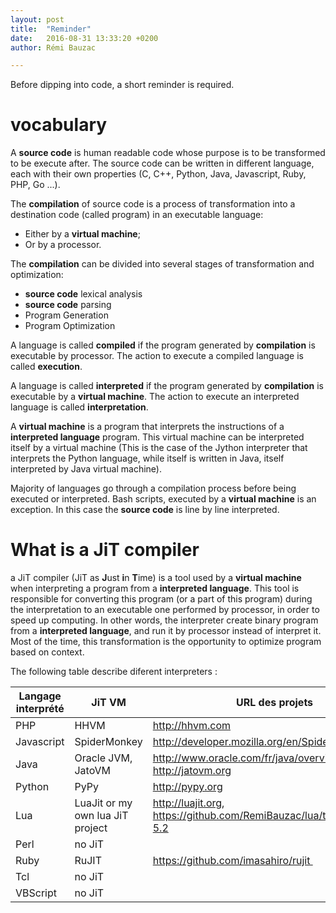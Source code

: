 ```yaml
---
layout: post
title:  "Reminder"
date:   2016-08-31 13:33:20 +0200
author: Rémi Bauzac

---
```


Before dipping into code, a short reminder is required.

# vocabulary

A **source code** is human readable code whose purpose is to be transformed to be execute after. The source code can be written in different language, each with their own properties (C, C++, Python, Java, Javascript, Ruby, PHP, Go ...).

The **compilation** of source code is a process of transformation into a destination code (called program) in an executable language:

* Either by a **virtual machine**;
* Or by a processor.

The **compilation** can be divided into several stages of transformation and optimization:

* **source code** lexical analysis
* **source code** parsing
* Program Generation
* Program Optimization

A language is called **compiled** if the program generated by **compilation** is executable by processor.
The action to execute a compiled language is called **execution**.

A language is called **interpreted** if the program generated by **compilation** is executable by a **virtual machine**.
The action to execute an interpreted language is called **interpretation**.

A **virtual machine** is a program that interprets the instructions of a **interpreted language** program.
This virtual machine can be interpreted itself by a virtual machine (This is the case of the Jython interpreter that interprets the Python language, while itself is written in Java, itself interpreted by Java virtual machine).

Majority of languages go through a compilation process before being executed or interpreted.
Bash scripts, executed by a **virtual machine** is an exception. In this case the **source code** is line by line interpreted.

# What is a JiT compiler
a JiT compiler (JiT as **J**ust **i**n **T**ime) is a tool used by a **virtual machine** when interpreting a program from a **interpreted language**. This tool is responsible for converting this program (or a part of this program) during the interpretation to an executable one performed by processor, in order to speed up computing. In other words, the interpreter create binary program from a **interpreted language**, and run it by processor instead of interpret it.
Most of the time, this transformation is the opportunity to optimize program based on context.

The following table describe diferent interpreters :


| Langage interprété   | JiT VM |  URL des projets |
|----------------------|--------|----------------|
| PHP |  HHVM | http://hhvm.com |
| Javascript | SpiderMonkey  | http://developer.mozilla.org/en/SpiderMonkey |
| Java | Oracle JVM, JatoVM | http://www.oracle.com/fr/java/overview/index.html, http://jatovm.org |
| Python | PyPy | http://pypy.org |
| Lua | LuaJit or my own lua JiT project | http://luajit.org, https://github.com/RemiBauzac/lua/tree/feature/jit-5.2|
| Perl | no JiT | |
| Ruby | RuJIT | https://github.com/imasahiro/rujit |
| Tcl  | no JiT | |
| VBScript | no JiT | |
